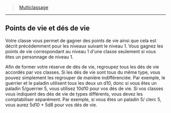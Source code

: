 ﻿---
!Generic
Id: multiclassing_hd.md#points-de-vie-et-dés-de-vie
ParentLink: multiclassing_hd.md#multiclassage
Name: Points de vie et dés de vie
ParentName: Multiclassage
NameLevel: 2
---
> [Multiclassage](hd_multiclassing.md)

---

## Points de vie et dés de vie

Votre classe vous permet de gagner des points de vie ainsi que cela est décrit précédemment pour les niveaux suivant le niveau 1. Vous gagnez les points de vie correspondant au niveau 1 d'une classe seulement si vous êtes un personnage de niveau 1.

Afin de former votre réserve de dés de vie, regroupez tous les dés de vie accordés par vos classes. Si les dés de vie sont tous du même type, vous pouvez simplement les regrouper de manière indifférenciée. Par exemple, le guerrier et le paladin utilisent tous les deux un d10, donc si vous êtes un paladin 5/guerrier 5, vous utilisez 10d10 pour vos dés de vie. Si vos classes vous indiquent des dés de vie de types différents, vous devez les comptabiliser séparément. Par exemple, si vous êtes un paladin 5/ clerc 5, vous aurez 5d10 + 5d8 pour vos dés de vie.

